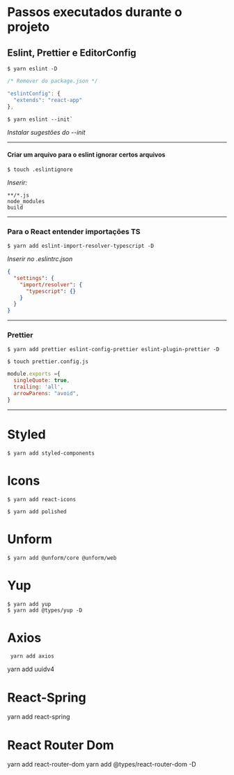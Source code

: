 # Passos executados durante o projeto


## Eslint, Prettier e EditorConfig
  ```shell
  $ yarn eslint -D
  ```

  ```js
  /* Remover do package.json */

  "eslintConfig": {
    "extends": "react-app"
  },
  ```
  ```shell
  $ yarn eslint --init`
  ```
  _Instalar sugestões do --init_

  ---

  #### Criar um arquivo para o eslint ignorar certos arquivos
  ```shell
  $ touch .eslintignore
  ```
  _Inserir:_

    **/*.js
    node_modules
    build

  ---

  ### Para o React entender importações TS
  ```shell
  $ yarn add eslint-import-resolver-typescript -D
  ```
  _Inserir no .eslintrc.json_

  ```json
  {
    "settings": {
      "import/resolver": {
        "typescript": {}
      }
    }
  }
  ```

  ---

  ### Prettier

  ```shell
  $ yarn add prettier eslint-config-prettier eslint-plugin-prettier -D
  ```

  ```shell
  $ touch prettier.config.js
  ```

  ```js
  module.exports ={
    singleQuote: true,
    trailing: 'all',
    arrowParens: "avoid",
  }
  ```
___

# Styled
  ```shell
  $ yarn add styled-components
  ```


# Icons
  ```shell
  $ yarn add react-icons
  ```
  ```shell
  $ yarn add polished
  ```


# Unform
  ```shell
  $ yarn add @unform/core @unform/web
  ```

# Yup
  ```shell
  $ yarn add yup
  $ yarn add @types/yup -D
  ```

# Axios
```shell
 yarn add axios
 ```



yarn add uuidv4



# React-Spring
yarn add react-spring

# React Router Dom
yarn add react-router-dom
yarn add @types/react-router-dom -D

